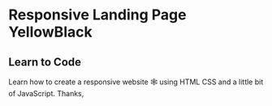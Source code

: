 # Responsive Landing Page YellowBlack

## Learn to Code

Learn how to create a responsive website 🕸 using HTML CSS and a little bit of JavaScript. 
Thanks,
